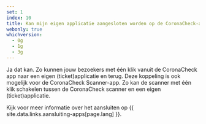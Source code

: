 ```yaml
---
set: 1
index: 10
title: Kan mijn eigen applicatie aangesloten worden op de CoronaCheck-app of CoronaCheck Scanner-app?
webonly: true
whichversion:
  - 0g
  - 1g
  - 3g
---
```

Ja dat kan. Zo kunnen jouw bezoekers met één klik vanuit de CoronaCheck app naar een eigen (ticket)applicatie en terug. Deze koppeling is ook mogelijk voor de CoronaCheck Scanner-app. Zo kan de scanner met één klik schakelen tussen de CoronaCheck scanner en een eigen (ticket)applicatie.   

Kijk voor meer informatie over het aansluiten op {{ site.data.links.aansluiting-apps[page.lang] }}.

